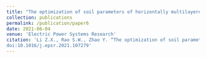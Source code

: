 ```yaml
---
title: "The optimization of soil parameters of horizontally multilayered soil in frequency domain by genetic algorithm with considering dynamic state field"
collection: publications
permalink: /publication/paper6
date: 2021-06-04
venue: 'Electric Power Systems Research'
citation: 'Li Z.X., Rao S.W., Zhao Y. “The optimization of soil parameters of horizontally multilayered soil in frequency domain by genetic algorithm with considering dynamic state field”, Electric Power Systems Research, 198.
doi:10.1016/j.epsr.2021.107279'
---
```

